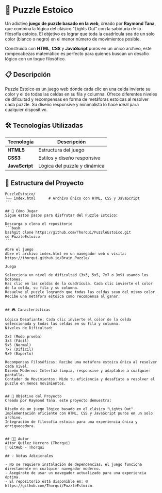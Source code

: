 # 🧩 Puzzle Estoico

Un adictivo **juego de puzzle basado en la web**, creado por **Raymond Tana**, que combina la lógica del clásico "Lights Out" con la sabiduría de la filosofía estoica. El objetivo es lograr que toda la cuadrícula sea de un solo color (blanco o negro) en el menor número de movimientos posible.

Construido con **HTML**, **CSS** y **JavaScript** puros en un único archivo, este rompecabezas matemático es perfecto para quienes buscan un desafío lógico con un toque filosófico.


## 📋 Descripción

Puzzle Estoico es un juego web donde cada clic en una celda invierte su color y el de todas las celdas en su fila y columna. Ofrece diferentes niveles de dificultad y recompensas en forma de metáforas estoicas al resolver cada puzzle. Su diseño responsive y minimalista lo hace ideal para cualquier dispositivo.


## 🛠️ Tecnologías Utilizadas

| Tecnología   | Descripción                     |
|--------------|---------------------------------|
| **HTML5**    | Estructura del juego            |
| **CSS3**     | Estilos y diseño responsive     |
| **JavaScript** | Lógica del puzzle y dinámica  |


## 📂 Estructura del Proyecto

  ```plaintext
  PuzzleEstoico/
  └── index.html      # Archivo único con HTML, CSS y JavaScript
  ´´´

## 🚀 Cómo Jugar
Sigue estos pasos para disfrutar del Puzzle Estoico:

Descarga o clona el repositorio
  ´´´bash
  bashgit clone https://github.com/Thorqui/PuzzleEstoico.git
  cd PuzzleEstoico
  ´´´

Abre el juego
Abre el archivo index.html en un navegador web o visita: https://thorqui.github.io/Brain_Puzzle/

Juega

Selecciona un nivel de dificultad (3x3, 5x5, 7x7 o 9x9) usando los botones.
Haz clic en las celdas de la cuadrícula. Cada clic invierte el color de la celda, su fila y su columna.
Resuelve el puzzle logrando que todas las celdas sean del mismo color.
Recibe una metáfora estoica como recompensa al ganar.


## 🎮 Características

Lógica Desafiante: Cada clic invierte el color de la celda seleccionada y todas las celdas en su fila y columna.
Niveles de Dificultad:

2x2 (Modo prueba)
3x3 (Fácil)
5x5 (Normal)
7x7 (Difícil)
9x9 (Experto)

Recompensas Filosóficas: Recibe una metáfora estoica única al resolver cada nivel.
Diseño Moderno: Interfaz limpia, responsive y adaptable a cualquier pantalla.
Contador de Movimientos: Mide tu eficiencia y desafíate a resolver el puzzle en menos movimientos.


## 🧠 Objetivo del Proyecto
Creado por Raymond Tana, este proyecto demuestra:

Diseño de un juego lógico basado en el clásico "Lights Out".
Implementación eficiente con HTML, CSS y JavaScript puros en un solo archivo.
Integración de filosofía estoica para una experiencia única y enriquecedora.


## 👨‍💻 Autor
Aitor Quilez Herrero (Thorqui)
🔗 GitHub - Thorqui

## 💡 Notas Adicionales

- No se requiere instalación de dependencias; el juego funciona directamente en cualquier navegador moderno.
- Asegúrate de usar un navegador actualizado para una experiencia óptima.
- El repositorio está disponible en: 🌐 https://github.com/Thorqui/PuzzleEstoico.

